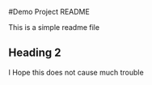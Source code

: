 #Demo Project README

This is a simple readme file

## Heading 2

I Hope this does not cause much trouble